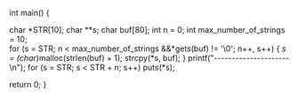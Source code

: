 <!-- Задача 1: Задайте двумерный массив символов (тип char [,]). Создать строку из символов этого массива. -->

int main()
{
  
 char *STR[10];
 char **s;
 char buf[80];
 int n = 0;
  int max_number_of_strings = 10;  
  for (s = STR; n < max_number_of_strings  &&*gets(buf) != '\0'; n++, s++) {
  *s = (char*)malloc(strlen(buf) + 1);
  strcpy(*s, buf);
 }
 printf("---------------------\n");
  for (s = STR; s < STR + n; s++)
  puts(*s);

  return 0;
}


